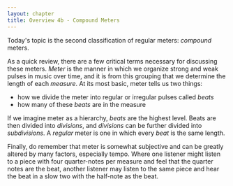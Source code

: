 ```yaml
---
layout: chapter
title: Overview 4b - Compound Meters
---
```


Today's topic is the second classification of regular meters: *compound* meters.

As a quick review, there are a few critical terms necessary for discussing these meters. *Meter* is the manner in which we organize strong and weak pulses in music over time, and it is from this grouping that we determine the length of each *measure*. At its most basic, meter tells us two things:
- how we divide the meter into regular or irregular pulses called *beats*
- how many of these *beats* are in the measure

If we imagine meter as a hierarchy, *beats* are the highest level. Beats are then divided into *divisions*, and *divisions* can be further divided into *subdivisions*. A *regular* meter is one in which every *beat* is the same length.

Finally, do remember that meter is somewhat subjective and can be greatly altered by many factors, especially tempo. Where one listener might listen to a piece with four quarter-notes per measure and feel that the quarter notes are the beat, another listener may listen to the same piece and hear the beat in a slow two with the half-note as the beat.